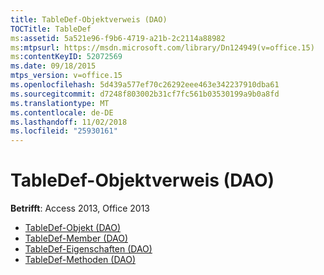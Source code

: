 ```yaml
---
title: TableDef-Objektverweis (DAO)
TOCTitle: TableDef
ms:assetid: 5a521e96-f9b6-4719-a21b-2c2114a88982
ms:mtpsurl: https://msdn.microsoft.com/library/Dn124949(v=office.15)
ms:contentKeyID: 52072569
ms.date: 09/18/2015
mtps_version: v=office.15
ms.openlocfilehash: 5d439a577ef70c26292eee463e342237910dba61
ms.sourcegitcommit: d7248f803002b31cf7fc561b03530199a9b0a8fd
ms.translationtype: MT
ms.contentlocale: de-DE
ms.lasthandoff: 11/02/2018
ms.locfileid: "25930161"
---
```

# <a name="tabledef-object-reference-dao"></a>TableDef-Objektverweis (DAO)

**Betrifft**: Access 2013, Office 2013

- [TableDef-Objekt (DAO)](tabledef-object-dao.md)
- [TableDef-Member (DAO)](tabledef-members-dao.md)
- [TableDef-Eigenschaften (DAO)](tabledef-properties-dao.md)
- [TableDef-Methoden (DAO)](tabledef-methods-dao.md)

